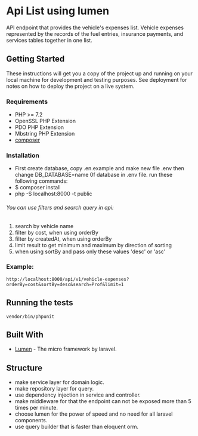 # Api List using lumen

API endpoint that provides the vehicle's expenses list. Vehicle
expenses represented by the records of the fuel entries, insurance payments,
and services tables together in one list.

## Getting Started

These instructions will get you a copy of the project up and running on your local machine for development and testing purposes. See deployment for notes on how to deploy the project on a live system.

### Requirements

* PHP >= 7.2
* OpenSSL PHP Extension
* PDO PHP Extension
* Mbstring PHP Extension
* [composer](http://getcomposer.org/")


### Installation

* First create database, copy .en.example and make new file .env then change DB_DATABASE=name 0f database in .env file. run these following commands:
* $ composer install
* php -S localhost:8000 -t public

###### You can use filters and search query in api:
1. search by vehicle name 
2. filter by cost, when using orderBy 
3. filter by createdAt, when using orderBy 
4. limit result to get minimum and maximum by direction of sorting
5. when using sortBy and pass only these values 'desc' or 'asc' 

### Example:
```
http://localhost:8000/api/v1/vehicle-expenses?orderBy=cost&sortBy=desc&search=Prof&limit=1
```

## Running the tests
```
vendor/bin/phpunit
```
## Built With

* [Lumen](https://lumen.laravel.com/docs/6.x/installation) - The micro framework by laravel.

## Structure 
* make service layer for domain logic.
* make repository layer for query.
* use dependency injection in service and controller. 
* make middleware for that the endpoint can not be exposed more than 5 times per minute. 
* choose lumen for the power of speed and no need for all laravel components. 
* use query builder that is faster than eloquent orm. 
